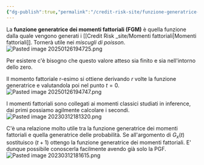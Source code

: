 ```yaml
---
{"dg-publish":true,"permalink":"/credit-risk-site/funzione-generatrice-dei-momenti-fattoriali/"}
---
```







La **funzione generatrice dei momenti fattoriali (FGM)** è quella funzione dalla quale vengono generati i [[Credit Risk _site/Momenti fattoriali\|Momenti fattoriali]]. Tornerà utile nei *miscugli di poisson*.
![Pasted image 20250126194725.png](/img/user/Credit%20Risk%20_site/allegati/allegati/Pasted%20image%2020250126194725.png)

Per esistere c'è bisogno che questo valore atteso sia finito e sia nell'intorno dello zero.

Il momento fattoriale r-esimo si ottiene derivando $r$ volte la funzione generatrice e valutandola poi nel punto $t=0$. 
![Pasted image 20250126194747.png](/img/user/Credit%20Risk%20_site/allegati/allegati/Pasted%20image%2020250126194747.png)

I momenti fattoriali sono collegati ai momenti classici studiati in inference, dai primi possiamo agilmente calcolare i secondi.
![Pasted image 20230312181320.png](/img/user/Credit%20Risk%20_site/allegati/Pasted%20image%2020230312181320.png)

C'è una relazione molto utile tra la funzione generatrice dei momenti fattoriali e quella generatrice delle probabilità.
Se all'argomento di $G_x(t)$ sostituisco $(t+1)$ ottengo la funzione generatrice dei momenti fattoriali. E' dunque possibile conoscerla facilmente avendo già solo la PGF.
![Pasted image 20230312181615.png](/img/user/Credit%20Risk%20_site/allegati/Pasted%20image%2020230312181615.png)

